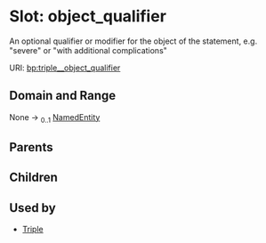 
# Slot: object_qualifier


An optional qualifier or modifier for the object of the statement, e.g. "severe" or "with additional complications"

URI: [bp:triple__object_qualifier](http://w3id.org/ontogpt/biotic-interaction-templatetriple__object_qualifier)


## Domain and Range

None &#8594;  <sub>0..1</sub> [NamedEntity](NamedEntity.md)

## Parents


## Children


## Used by

 * [Triple](Triple.md)
